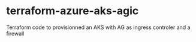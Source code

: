 # terraform-azure-aks-agic
Terraform code to provisionned an AKS with AG as ingress controler and a firewall 
